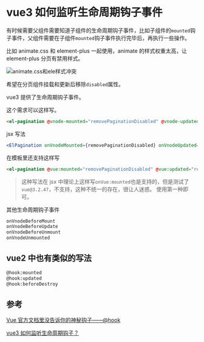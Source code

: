 # vue3 如何监听生命周期钩子事件

有时候需要父组件需要知道子组件的生命周期钩子事件，比如子组件的`mounted`钩子事件，父组件需要在子组件`mounted`钩子事件执行完毕后，再执行一些操作。

比如 animate.css 和 element-plus 一起使用，animate 的样式权重太高，让 element-plus 分页有禁用样式。

![animate.css和ele样式冲突](https://jsd.cdn.zzko.cn/gh/jackchoumine/jack-picture@master/animate.css和ele样式冲突.png)

希望在分页组件挂载和更新后移除`disabled`属性。

vue3 提供了生命周期钩子事件。

这个需求可以这样写。

```html
<el-pagination @vnode-mounted="removePaginationDisabled" @vnode-updated="removePaginationDisabled" />
```

jsx 写法

```jsx
<ElPagination onVnodeMounted={removePaginationDisabled} onVnodeUpdated={removePaginationDisabled} />
```

在模板里还支持这样写

```html
<el-pagination @vue:mounted="removePaginationDisabled" @vue:updated="removePaginationDisabled" />
```

> 这种写法在 jsx 中理论上这样写`onVue:mounted`也是支持的，但是测试了`vue@3.2.47`，不支持，这种不统一的存在，很让人迷惑。 使用第一种即可。

其他生命周期钩子事件

```bash
onVnodeBeforeMount
onVnodeBeforeUpdate
onVnodeBeforeUnmount
onVnodeUnmounted
```

## vue2 中也有类似的写法

```bash
@hook:mounted
@hook:updated
@hook:beforeDestroy
```

## 参考

[Vue 官方文档里没告诉你的神秘钩子——@hook](https://juejin.cn/post/7006616545119961101)

[vue3 如何监听生命周期钩子？](https://segmentfault.com/q/1010000040940921)
